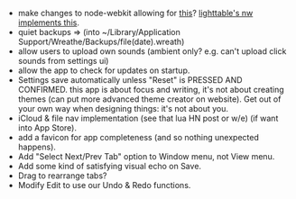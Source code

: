 + make changes to node-webkit allowing for 
  [this](https://github.com/rogerwang/node-webkit/issues/367)?
  [lighttable's nw implements this](https://github.com/LightTable/node-webkit).
+ quiet backups =>
  (into ~/Library/Application Support/Wreathe/Backups/file(date).wreath)
+ allow users to upload own sounds (ambient only? e.g. can't upload click sounds
  from settings ui)
+ allow the app to check for updates on startup.
+ Settings save automatically unless "Reset" is PRESSED AND CONFIRMED.
  this app is about focus and writing, it's not about creating themes
  (can put more advanced theme creator on website). 
  Get out of your own way when designing things: it's not about you.
+ iCloud & file nav implementation (see that lua HN post or w/e)
  (if want into App Store).
+ add a favicon for app completeness (and so nothing unexpected happens).
+ Add "Select Next/Prev Tab" option to Window menu, not View menu.
+ Add some kind of satisfying visual echo on Save.
+ Drag to rearrange tabs?
+ Modify Edit to use our Undo & Redo functions.

